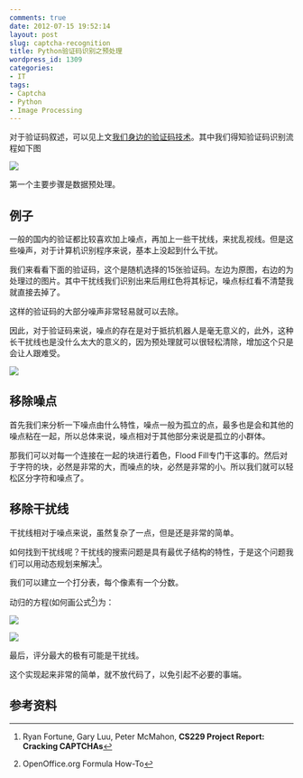 ```yaml
---
comments: true
date: 2012-07-15 19:52:14
layout: post
slug: captcha-recognition
title: Python验证码识别之预处理
wordpress_id: 1309
categories:
- IT
tags:
- Captcha
- Python
- Image Processing
---
```


对于验证码叙述，可以见上文[我们身边的验证码技术](http://everet.org/2012/07/captcha-around-us.html)。其中我们得知验证码识别流程如下图

[![](http://everet.org/wp-content/uploads/2012/07/2.png)](http://everet.org/wp-content/uploads/2012/07/2.png)

第一个主要步骤是数据预处理。


## 例子

一般的国内的验证都比较喜欢加上噪点，再加上一些干扰线，来扰乱视线。但是这些噪声，对于计算机识别程序来说，基本上没起到什么干扰。

我们来看看下面的验证码，这个是随机选择的15张验证码。左边为原图，右边的为处理过的图片。其中干扰线我们识别出来后用红色将其标记，噪点标红看不清楚我就直接去掉了。<!-- more -->

这样的验证码的大部分噪声非常轻易就可以去除。

因此，对于验证码来说，噪点的存在是对于抵抗机器人是毫无意义的，此外，这种长干扰线也是没什么太大的意义的，因为预处理就可以很轻松清除，增加这个只是会让人跟难受。

[![](http://everet.org/wp-content/uploads/2012/07/big.png)](http://everet.org/wp-content/uploads/2012/07/big.png)


## 移除噪点


首先我们来分析一下噪点由什么特性，噪点一般为孤立的点，最多也是会和其他的噪点粘在一起，所以总体来说，噪点相对于其他部分来说是孤立的小群体。

那我们可以对每一个连接在一起的块进行着色，Flood Fill专门干这事的。然后对于字符的块，必然是非常的大，而噪点的块，必然是非常的小。所以我们就可以轻松区分字符和噪点了。


## 移除干扰线


干扰线相对于噪点来说，虽然复杂了一点，但是还是非常的简单。

如何找到干扰线呢？干扰线的搜索问题是具有最优子结构的特性，于是这个问题我们可以用动态规划来解决[^1]。

我们可以建立一个打分表，每个像素有一个分数。

动归的方程(如何画公式[^2])为：

[![](http://everet.org/wp-content/uploads/2012/07/Screenshot-from-2012-07-15-194236.png)](http://everet.org/wp-content/uploads/2012/07/Screenshot-from-2012-07-15-194236.png)

[![](http://everet.org/wp-content/uploads/2012/07/Screenshot-from-2012-07-15-194246.png)](http://everet.org/wp-content/uploads/2012/07/Screenshot-from-2012-07-15-194246.png)

最后，评分最大的极有可能是干扰线。

这个实现起来非常的简单，就不放代码了，以免引起不必要的事端。


## 参考资料

  [^1]: Ryan Fortune, Gary Luu, Peter McMahon, **CS229 Project Report: Cracking CAPTCHAs**
	
  [^2]: OpenOffice.org Formula How-To


